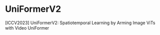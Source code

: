 # UniFormerV2
[ICCV2023] UniFormerV2: Spatiotemporal Learning by Arming Image ViTs with Video UniFormer
